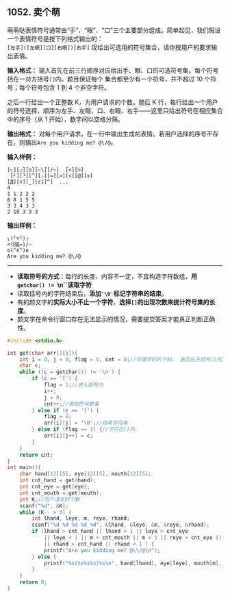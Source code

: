 ﻿## 1052. 卖个萌
萌萌哒表情符号通常由“手”、“眼”、“口”三个主要部分组成。简单起见，我们假设一个表情符号是按下列格式输出的：  
`[左手]([左眼][口][右眼])[右手]`
现给出可选用的符号集合，请你按用户的要求输出表情。

**输入格式：**
输入首先在前三行顺序对应给出手、眼、口的可选符号集。每个符号括在一对方括号`[]`内。题目保证每个		集合都至少有一个符号，并不超过 10 个符号；每个符号包含 1 到 4 个非空字符。

之后一行给出一个正整数 K，为用户请求的个数。随后 K 行，每行给出一个用户的符号选择，顺序为左手、左眼、口、右眼、右手——这里只给出符号在相应集合中的序号（从 1 开始），数字间以空格分隔。

**输出格式：**
对每个用户请求，在一行中输出生成的表情。若用户选择的序号不存在，则输出`Are you kidding me? @\/@`。

**输入样例：**
```
[╮][╭][o][~\][/~]  [<][>]
 [╯][╰][^][-][=][>][<][@][⊙]
[Д][▽][_][ε][^]  ...
4
1 1 2 2 2
6 8 1 5 5
3 3 4 3 3
2 10 3 9 3
```

**输出样例：**
```
╮(╯▽╰)╭
<(@Д=)/~
o(^ε^)o
Are you kidding me? @\/@
```

---
- **读取符号的方式**：每行的长度、内容不一定，不宜构造字符数组，**用`getchar() != `\n``读取字符**
- 读取括号内的字符结束后，**添加`'\0'`标记字符串的结束**。
- 有的颜文字的**实际大小不止一个字符**，**选择`[]`的出现次数来统计符号集的长度**。
- 颜文字在命令行窗口存在无法显示的情况，需要提交答案才能真正判断正确性。

```c
#include <stdio.h>

int get(char arr[][5]){
	int i = 0, j = 0, flag = 0, cnt = 0;//存储字符的下标， 是否在方括号[]内,符号的数量 
	char c; 
	while ((c = getchar()) != '\n') {
		if (c == '[') {
			flag = 1;//进入括号内 
			i++;
			j = 0;
			cnt++;//增加符号数量 
		} else if (c == ']') {
			flag = 0;
			arr[i][j] = '\0';//结束字符串 
		} else if (flag == 1) {//字符在[]内 
			arr[i][j++] = c;
		}
	}
	return cnt;
}
int main(){
	char hand[12][5], eye[12][5], mouth[12][5];
	int cnt_hand = get(hand);
	int cnt_eye = get(eye);
	int cnt_mouth = get(mouth);
	int K;//用户请求的个数
	scanf("%d", &K);
	while (K-- > 0) {
		int lhand, leye, m, reye, rhand;
		scanf("%d %d %d %d %d", &lhand, &leye, &m, &reye, &rhand);
		if (lhand > cnt_hand || lhand < 1 || leye > cnt_eye 
			|| leye < 1 || m > cnt_mouth || m < 1 || reye > cnt_eye || reye < 1 
			|| rhand > cnt_hand || rhand < 1 ) {
			printf("Are you kidding me? @\\/@\n");
		} else {
			printf("%s(%s%s%s)%s\n", hand[lhand], eye[leye], mouth[m], eye[reye], hand[rhand]);
		}
	} 
	return 0;
}
```